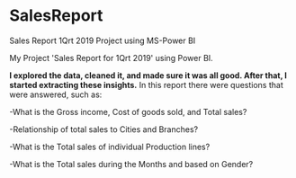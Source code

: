 # SalesReport
Sales Report 1Qrt 2019 Project using MS-Power BI

My Project 'Sales Report for 1Qrt 2019' using Power BI.

**I explored the data, cleaned it, and made sure it was all good. After that, I started extracting these insights.**
In this report there were questions that were answered, such as:

-What is the Gross income, Cost of goods sold, and Total sales?

-Relationship of total sales to Cities and Branches?

-What is the Total sales of individual Production lines?

-What is the Total sales during the Months and based on Gender?
